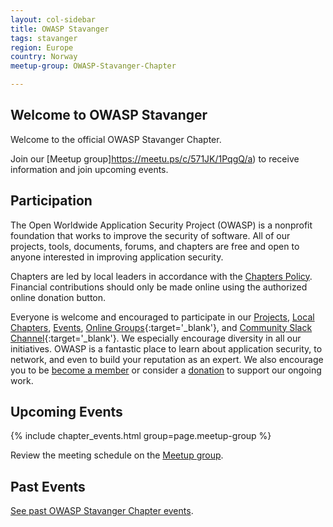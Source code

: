```yaml
---
layout: col-sidebar
title: OWASP Stavanger
tags: stavanger
region: Europe
country: Norway
meetup-group: OWASP-Stavanger-Chapter

---
```


## Welcome to OWASP Stavanger

Welcome to the official OWASP Stavanger Chapter.

Join our [Meetup group]https://meetu.ps/c/571JK/1PqgQ/a) to receive information and join upcoming events.

## Participation

The Open Worldwide Application Security Project (OWASP) is a nonprofit foundation that works to improve the security of software. All of our projects, tools, documents, forums, and chapters are free and open to anyone interested in improving application security. 

Chapters are led by local leaders in accordance with the [Chapters Policy](/www-policy/operational/chapters). Financial contributions should only be made online using the authorized online donation button. 

Everyone is welcome and encouraged to participate in our [Projects](/projects/), [Local Chapters](/chapters/), [Events](/events/), [Online Groups](https://groups.google.com/a/owasp.com/){:target='_blank'}, and [Community Slack Channel](https://owasp.slack.com/){:target='_blank'}. We especially encourage diversity in all our initiatives. OWASP is a fantastic place to learn about application security, to network, and even to build your reputation as an expert. We also encourage you to be [become a member](/membership/) or consider a [donation](/donate/) to support our ongoing work.

## Upcoming Events

{% include chapter_events.html group=page.meetup-group %}

Review the meeting schedule on the [Meetup group](https://meetu.ps/c/571JK/1PqgQ/a).

## Past Events

[See past OWASP Stavanger Chapter events](https://owasp.org/www-chapter-stavanger/).
